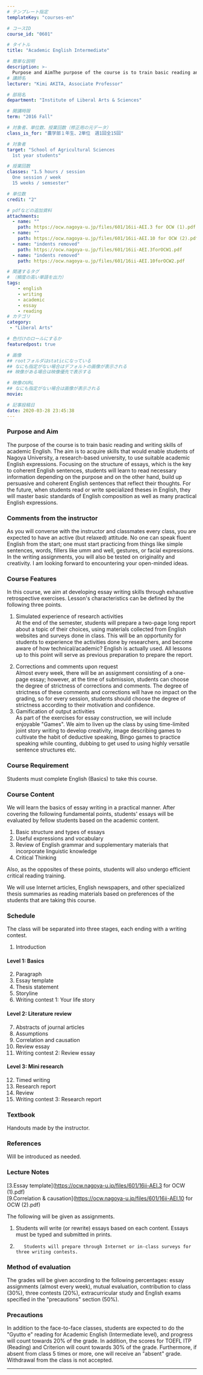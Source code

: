 ```yaml
---
# テンプレート指定
templateKey: "courses-en"

# コースID
course_id: "0601"

# タイトル
title: "Academic English Intermediate"

# 簡単な説明
description: >-
  Purpose and AimThe purpose of the course is to train basic reading and writing skills of academic English. The aim is to acquire skills that would enable students of Nagoya University, a research-ba ....
# 講師名
lecturer: "Kimi AKITA, Associate Professor"

# 部局名
department: "Institute of Liberal Arts & Sciences"

# 開講時限
term: "2016	Fall"

# 対象者、単位数、授業回数（修正用の元データ）
class_is_for: "農学部１年生、2単位　週1回全15回"

# 対象者
target: "School of Agricultural Sciences 
  1st year students"

# 授業回数
classes: "1.5 hours / session
  One session / week
  15 weeks / semsester"

# 単位数
credit: "2"

# pdfなどの追加資料
attachments:
  - name: "" 
    path: https://ocw.nagoya-u.jp/files/601/16ii-AEI.3 for OCW (1).pdf
  - name: "" 
    path: https://ocw.nagoya-u.jp/files/601/16ii-AEI.10 for OCW (2).pdf
  - name: "indents removed" 
    path: https://ocw.nagoya-u.jp/files/601/16ii-AEI.3forOCW1.pdf
  - name: "indents removed" 
    path: https://ocw.nagoya-u.jp/files/601/16ii-AEI.10forOCW2.pdf

# 関連するタグ
# （頻度の高い単語を出力）
tags:
    - english
    - writing
    - academic
    - essay
    - reading
# カテゴリ
category:
 - "Liberal Arts"

# 色付けのロールにするか
featuredpost: true

# 画像
## rootフォルダはstaticになっている
## なにも指定がない場合はデフォルトの画像が表示される
## 映像がある場合は映像優先で表示する

# 映像のURL
## なにも指定がない場合は画像が表示される
movie: 

# 記事投稿日
date: 2020-03-28 23:45:38
---
```


### Purpose and Aim

The purpose of the course is to train basic reading and writing skills of academic English. The aim is to acquire skills that would enable students of Nagoya University, a research-based university, to use suitable academic English expressions. Focusing on the structure of essays, which is the key to coherent English sentences, students will learn to read necessary information depending on the purpose and on the other hand, build up persuasive and coherent English sentences that reflect their thoughts. For the future, when students read or write specialized theses in English, they will master basic standards of English composition as well as many practical English expressions.

### Comments from the instructor

As you will converse with the instructor and classmates every class, you are expected to have an active (but relaxed) attitude. No one can speak fluent English from the start; one must start practicing from things like simple sentences, words, fillers like umm and well, gestures, or facial expressions. In the writing assignments, you will also be tested on originality and creativity. I am looking forward to encountering your open-minded ideas.

### Course Features

In this course, we aim at developing essay writing skills through exhaustive retrospective exercises. Lesson's characteristics can be defined by the following three points.<ol><li>Simulated experience of research activities<br>
At the end of the semester, students will prepare a two-page long report about a topic of their choices, using materials collected from English websites and surveys done in class. This will be an opportunity for students to experience the activities done by researchers, and become aware of how technical/academic? English is actually used. All lessons up to this point will serve as previous preparation to prepare the report.</li>

<li>Corrections and comments upon request  <br>
Almost every week, there will be an assignment consisting of a one-page essay; however, at the time of submission, students can choose the degree of strictness of corrections and comments. The degree of strictness of these comments and corrections will have no impact on the grading, so for every session, students should choose the degree of strictness according to their motivation and confidence.</li>
<li>Gamification of output activities <br>
As part of the exercises for essay construction, we will include enjoyable "Games". We aim to liven up the class by using time-limited joint story writing to develop creativity, image describing games to cultivate the habit of deductive speaking, Bingo games to practice speaking while counting, dubbing to get used to using highly versatile sentence structures etc.</li>
</ol>

### Course Requirement

Students must complete English (Basics) to take this course.

### Course Content

We will learn the basics of essay writing in a practical manner. After covering the following fundamental points, students' essays will be evaluated by fellow students based on the academic content.

1. Basic structure and types of essays
2. Useful expressions and vocabulary
3. Review of English grammar and supplementary materials that incorporate linguistic knowledge
4. Critical Thinking

Also, as the opposites of these points, students will also undergo efficient critical reading training.

We will use Internet articles, English newspapers, and other specialized thesis summaries as reading materials based on preferences of the students that are taking this course.

### Schedule

The class will be separated into three stages, each ending with a writing contest.

1. Introduction

#### Level 1: Basics

2. Paragraph
3. Essay template
4. Thesis statement
5. Storyline
6. Writing contest 1: Your life story

#### Level 2: Literature review

7. Abstracts of journal articles
8. Assumptions
9. Correlation and causation
10. Review essay
11. Writing contest 2: Review essay

#### Level 3: Mini research

12. Timed writing
13. Research report
14. Review
15. Writing contest 3: Research report

### Textbook

Handouts made by the instructor.

### References

Will be introduced as needed.

### Lecture Notes

[3.Essay template](https://ocw.nagoya-u.jp/files/601/16ii-AEI.3 for OCW (1).pdf)  
[9.Correlation & causation](https://ocw.nagoya-u.jp/files/601/16ii-AEI.10 for OCW (2).pdf)

The following will be given as assignments.

1.  Students will write (or rewrite) essays based on each content. Essays must be typed and submitted in prints.
2.        Students will prepare through Internet or in-class surveys for three writing contests.

### Method of evaluation

The grades will be given according to the following percentages: essay assignments (almost every week), mutual evaluation, contribution to class (30%), three contests (20%), extracurricular study and English exams specified in the "precautions" section (50%).

### Precautions

In addition to the face-to-face classes, students are expected to do the "Gyutto e" reading for Academic English (Intermediate level), and progress will count towards 20% of the grade. In addition, the scores for TOEFL ITP (Reading) and Criterion will count towards 30% of the grade. Furthermore, if absent from class 5 times or more, one will receive an "absent" grade. Withdrawal from the class is not accepted.

---
